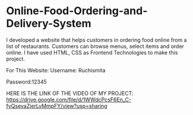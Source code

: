 # Online-Food-Ordering-and-Delivery-System
I developed a website that helps customers in ordering food online from a list of restaurants.
Customers can browse menus, select items and order online.
I have used HTML, CSS as Frontend Technologies to make this project.

For This Website:
Username: Ruchismita

Password:12345

HERE IS THE LINK OF THE VIDEO OF MY PROJECT:
https://drive.google.com/file/d/1WWdcPcsF6En_C-fyQsevaZjerLvMmpFY/view?usp=sharing
